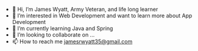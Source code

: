 - 👋 Hi, I’m James Wyatt, Army Veteran, and life long learner 
- 👀 I’m interested in Web Development and want to learn more about App Development 
- 🌱 I’m currently learning Java and Spring
- 💞️ I’m looking to collaborate on ...
- 📫 How to reach me jamesrwyatt35@gmail.com

<!---
jamesrwyatt2/jamesrwyatt2 is a ✨ special ✨ repository because its `README.md` (this file) appears on your GitHub profile.
You can click the Preview link to take a look at your changes.
--->
